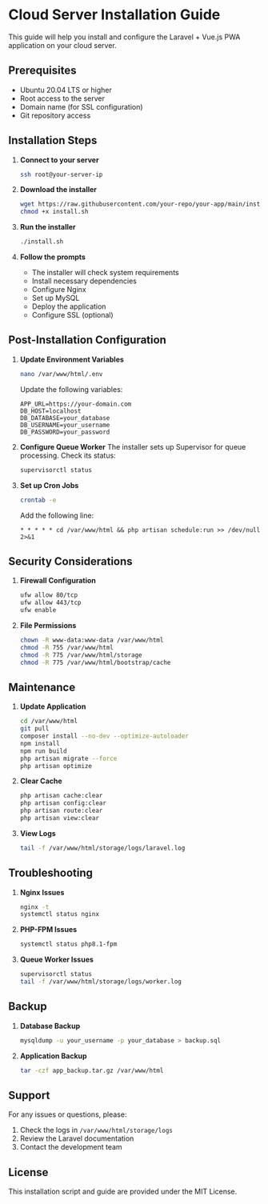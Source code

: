 # Cloud Server Installation Guide

This guide will help you install and configure the Laravel + Vue.js PWA application on your cloud server.

## Prerequisites

- Ubuntu 20.04 LTS or higher
- Root access to the server
- Domain name (for SSL configuration)
- Git repository access

## Installation Steps

1. **Connect to your server**
   ```bash
   ssh root@your-server-ip
   ```

2. **Download the installer**
   ```bash
   wget https://raw.githubusercontent.com/your-repo/your-app/main/install.sh
   chmod +x install.sh
   ```

3. **Run the installer**
   ```bash
   ./install.sh
   ```

4. **Follow the prompts**
   - The installer will check system requirements
   - Install necessary dependencies
   - Configure Nginx
   - Set up MySQL
   - Deploy the application
   - Configure SSL (optional)

## Post-Installation Configuration

1. **Update Environment Variables**
   ```bash
   nano /var/www/html/.env
   ```
   Update the following variables:
   ```
   APP_URL=https://your-domain.com
   DB_HOST=localhost
   DB_DATABASE=your_database
   DB_USERNAME=your_username
   DB_PASSWORD=your_password
   ```

2. **Configure Queue Worker**
   The installer sets up Supervisor for queue processing. Check its status:
   ```bash
   supervisorctl status
   ```

3. **Set up Cron Jobs**
   ```bash
   crontab -e
   ```
   Add the following line:
   ```
   * * * * * cd /var/www/html && php artisan schedule:run >> /dev/null 2>&1
   ```

## Security Considerations

1. **Firewall Configuration**
   ```bash
   ufw allow 80/tcp
   ufw allow 443/tcp
   ufw enable
   ```

2. **File Permissions**
   ```bash
   chown -R www-data:www-data /var/www/html
   chmod -R 755 /var/www/html
   chmod -R 775 /var/www/html/storage
   chmod -R 775 /var/www/html/bootstrap/cache
   ```

## Maintenance

1. **Update Application**
   ```bash
   cd /var/www/html
   git pull
   composer install --no-dev --optimize-autoloader
   npm install
   npm run build
   php artisan migrate --force
   php artisan optimize
   ```

2. **Clear Cache**
   ```bash
   php artisan cache:clear
   php artisan config:clear
   php artisan route:clear
   php artisan view:clear
   ```

3. **View Logs**
   ```bash
   tail -f /var/www/html/storage/logs/laravel.log
   ```

## Troubleshooting

1. **Nginx Issues**
   ```bash
   nginx -t
   systemctl status nginx
   ```

2. **PHP-FPM Issues**
   ```bash
   systemctl status php8.1-fpm
   ```

3. **Queue Worker Issues**
   ```bash
   supervisorctl status
   tail -f /var/www/html/storage/logs/worker.log
   ```

## Backup

1. **Database Backup**
   ```bash
   mysqldump -u your_username -p your_database > backup.sql
   ```

2. **Application Backup**
   ```bash
   tar -czf app_backup.tar.gz /var/www/html
   ```

## Support

For any issues or questions, please:
1. Check the logs in `/var/www/html/storage/logs`
2. Review the Laravel documentation
3. Contact the development team

## License

This installation script and guide are provided under the MIT License. 